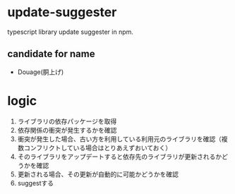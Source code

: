 # update-suggester

typescript library update suggester in npm.

## candidate for name

* Douage(胴上げ)

# logic

1. ライブラリの依存パッケージを取得
2. 依存関係の衝突が発生するかを確認
3. 衝突が発生した場合、古い方を利用している利用元のライブラリを確認（複数コンフリクトしている場合はとりあえずおいておく）
4. そのライブラリをアップデートすると依存先のライブラリが更新されるかどうかを確認
5. 更新される場合、その更新が自動的に可能かどうかを確認
6. suggestする